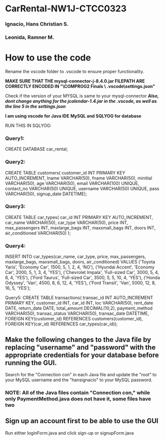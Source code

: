 # CarRental-NW1J-CTCC0323
### Ignacio, Hans Christian S.
### Leonida, Ramner M.

# How to use the code
Rename the vscode folder to .vscode to ensure proper functionality.

**MAKE SURE THAT THE mysql-connector-j-8.4.0.jar FILEPATH ARE CORRECTLY ENCODED IN "\COMPROG2 Finals \ .vscode\settings.json"**

Check if the version of your MYSQL is same to your mysql-connector
***Also, dont change anything for the jcalendar-1.4.jar in the .vscode, as well as the line 5 in the settings.json***

**I am using vscode for Java IDE**
**MySQL and SQLYOG for database**

RUN THIS IN SQLYOG:

### Query1:
CREATE DATABASE car_rental;

### Query2:
CREATE TABLE customers(
customer_id INT PRIMARY KEY AUTO_INCREMENT,
lname VARCHAR(50),
fname VARCHAR(50),
minitial VARCHAR(50),
age VARCHAR(50),
email VARCHAR(100) UNIQUE,
contact_no VARCHAR(50) UNIQUE,
username VARCHAR(50) UNIQUE,
pass VARCHAR(50),
signup_date DATETIME);

### Query3: 
CREATE TABLE car_types(
car_id INT PRIMARY KEY AUTO_INCREMENT,
car_name VARCHAR(50),
car_type VARCHAR(50),
price INT,
max_passengers INT,
maxlarge_bags INT,
maxsmall_bags INT,
doors INT,
air_conditioned VARCHAR(50)
);

### Query4:
INSERT INTO car_types(car_name, car_type, price, max_passengers, maxlarge_bags, maxsmall_bags, doors, air_conditioned)
VALUES ('Toyota Yaris', 'Economy Car', 1500, 5, 1, 2, 4, 'NO'),
('Hyundai Accent', 'Economy Car', 2000, 5, 1, 3, 4, 'YES'),
('Chevrolet Impala', 'Full-sized Car', 3000, 5, 4, 8, 4, 'YES'),
('Ford Taurus', 'Full-sized Car', 3500, 5, 5, 10, 4, 'YES'),
('Honda Odyssey', 'Van', 4500, 8, 6, 12, 4, 'YES'),
('Ford Transit', 'Van', 5000, 12, 8, 16, 5, 'YES');

Query5:
CREATE TABLE transactions(
transac_id INT  AUTO_INCREMENT PRIMARY KEY,
customer_id INT,
car_id INT,
loc VARCHAR(50),
rent_date DATE,
return_date DATE,
total_amount DECIMAL(10,2),
payment_method VARCHAR(50),
transac_status VARCHAR(50),
transac_date DATETIME,
FOREIGN KEY(customer_id) REFERENCES customers(customer_id),
FOREIGN KEY(car_id) REFERENCES car_types(car_id));

## Make the following changes to the Java file by replacing "username" and "password" with the appropriate credentials for your database before running the GUI.
Search for the "Connection con" in each Java file and update the "root" to your MySQL username and the "hansignacio" to your MySQL password.
### NOTE: All of the Java files contain "Connection con," while only PaymentMethod.java does not have it, some files have two
## Sign up an account first to be able to use the GUI
Run either loginForm.java and click sign-up or signupForm.java
